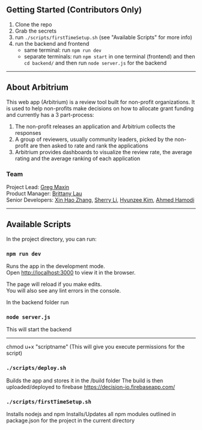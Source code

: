 ## Getting Started (Contributors Only)
1. Clone the repo
2. Grab the secrets
3. run `./scripts/firstTimeSetup.sh` (see "Available Scripts" for more info)
4. run the backend and frontend
    - same terminal: run `npm run dev`
    - separate terminals: run `npm start` in one terminal (frontend) and then `cd backend/` and then run `node server.js` for the backend

---------------------------------------------------------------------------------------------------

## About Arbitrium

This web app (Arbitrium) is a review tool built for non-profit organizations. It is used to help non-profits make decisions on how to allocate grant funding and currently has a 3 part-process:
1. The non-profit releases an application and Arbitrium collects the responses
2. A group of reviewers, usually community leaders, picked by the non-profit are then asked to rate and rank the applications
3. Arbitrium provides dashboards to visualize the review rate, the average rating and the average ranking of each application

### Team

Project Lead: [Greg Maxin](https://github.com/GodGreg)\
Product Manager: [Brittany Lau](https://github.com/brittanylau)\
Senior Developers: [Xin Hao Zhang](https://github.com/xinhaoz), [Sherry Li](https://github.com/sherryhli), [Hyunzee Kim](https://github.com/hyunzeekim), [Ahmed Hamodi](https://github.com/ahmedhamodi)

---------------------------------------------------------------------------------------------------
## Available Scripts

In the project directory, you can run:

### `npm run dev`

Runs the app in the development mode.<br>
Open [http://localhost:3000](http://localhost:3000) to view it in the browser.

The page will reload if you make edits.<br>
You will also see any lint errors in the console.

In the backend folder run
### `node server.js`

This will start the backend


---------------------------------------------------------------------------------------------------
chmod u+x "scriptname" (This will give you execute permissions for the script)
### `./scripts/deploy.sh`

Builds the app and stores it in the /build folder
The build is then uploaded/deployed to firebase https://decision-io.firebaseapp.com/

### `./scripts/firstTimeSetup.sh`

Installs nodejs and npm
Installs/Updates all npm modules outlined in package.json for the project in the current directory
